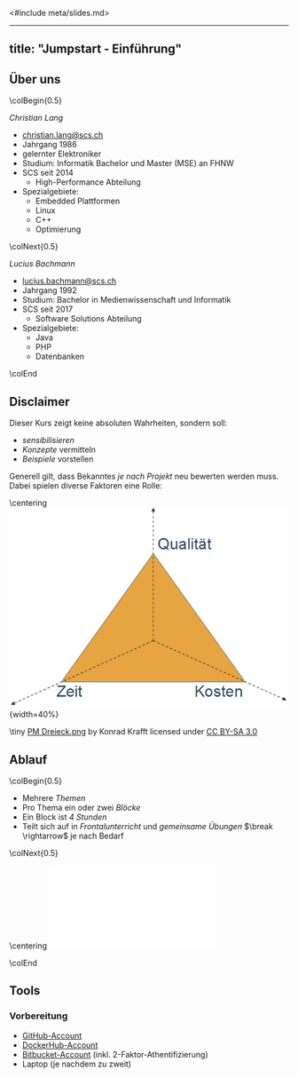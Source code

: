 <#include meta/slides.md>

---
title: "Jumpstart - Einführung"
---


Über uns
--------

\colBegin{0.5}

*Christian Lang*

* [christian.lang@scs.ch](mailto:christian.lang@scs.ch)
* Jahrgang 1986
* gelernter Elektroniker
* Studium: Informatik Bachelor und Master (MSE) an FHNW
* SCS seit 2014
  * High-Performance Abteilung
* Spezialgebiete:
  * Embedded Plattformen
  * Linux
  * C++
  * Optimierung

\colNext{0.5}

*Lucius Bachmann*

* [lucius.bachmann@scs.ch](mailto:lucius.bachmann@scs.ch)
* Jahrgang 1992
* Studium: Bachelor in Medienwissenschaft und Informatik
* SCS seit 2017
  * Software Solutions Abteilung
* Spezialgebiete:
  * Java
  * PHP
  * Datenbanken

\colEnd


Disclaimer
----------

Dieser Kurs zeigt keine absoluten Wahrheiten, sondern soll:

* *sensibilisieren*
* *Konzepte* vermitteln
* *Beispiele* vorstellen

Generell gilt, dass Bekanntes *je nach Projekt* neu bewerten werden muss.
Dabei spielen diverse Faktoren eine Rolle:

\centering
![magic_triangle](images/magic_triangle.png){width=40%}

\tiny
[PM Dreieck.png](https://de.m.wikipedia.org/wiki/Datei:PM_Dreieck.png)
by Konrad Krafft
licensed under [CC BY-SA 3.0](https://creativecommons.org/licenses/by-sa/3.0)


Ablauf
------

\colBegin{0.5}

* Mehrere *Themen*
* Pro Thema ein oder zwei *Blöcke*
* Ein Block ist *4 Stunden*
* Teilt sich auf in *Frontalunterricht* und *gemeinsame Übungen*
  $\break \rightarrow$ je nach Bedarf

\colNext{0.5}

\centering
![topic_block](images/module_block.pdf)

\colEnd


Tools
-----

### Vorbereitung

* [GitHub-Account](https://github.com/signup)
* [DockerHub-Account](https://hub.docker.com/signup)
* [Bitbucket-Account](https://bitbucket.org/) (inkl. 2-Faktor-Athentifizierung)
* Laptop (je nachdem zu zweit)

